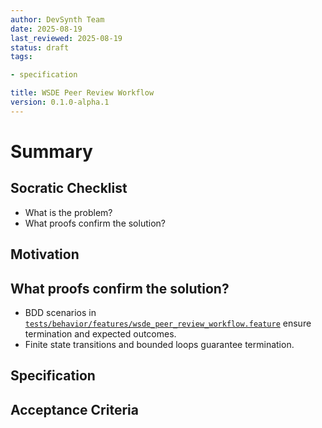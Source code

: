 ```yaml
---
author: DevSynth Team
date: 2025-08-19
last_reviewed: 2025-08-19
status: draft
tags:

- specification

title: WSDE Peer Review Workflow
version: 0.1.0-alpha.1
---
```


<!--
Required metadata fields:
- author: document author
- date: creation date
- last_reviewed: last review date
- status: draft | review | published
- tags: search keywords
- title: short descriptive name
- version: specification version
-->

# Summary

## Socratic Checklist
- What is the problem?
- What proofs confirm the solution?

## Motivation

## What proofs confirm the solution?
- BDD scenarios in [`tests/behavior/features/wsde_peer_review_workflow.feature`](../../tests/behavior/features/wsde_peer_review_workflow.feature) ensure termination and expected outcomes.
- Finite state transitions and bounded loops guarantee termination.


## Specification

## Acceptance Criteria
